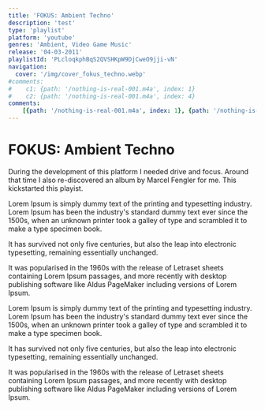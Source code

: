 ```yaml
---
title: 'FOKUS: Ambient Techno'
description: 'test'
type: 'playlist'
platform: 'youtube'
genres: 'Ambient, Video Game Music'
release: '04-03-2011'
playlistId: 'PLcloqkphBqS2QVSHKpW9DjCweO9jji-vN'
navigation:
  cover: '/img/cover_fokus_techno.webp'
#comments:
#    c1: {path: '/nothing-is-real-001.m4a', index: 1}
#    c2: {path: '/nothing-is-real-001.m4a', index: 4}
comments: 
    [{path: '/nothing-is-real-001.m4a', index: 1}, {path: '/nothing-is-real-001.m4a', index: 4}]
---
```


# FOKUS: Ambient Techno
During the development of this platform I needed drive and focus. Around that time I also re-discovered an album by Marcel Fengler for me. This kickstarted this playist.

Lorem Ipsum is simply dummy text of the printing and typesetting industry. Lorem Ipsum has been the industry's standard dummy text ever since the 1500s, when an unknown printer took a galley of type and scrambled it to make a type specimen book. 

It has survived not only five centuries, but also the leap into electronic typesetting, remaining essentially unchanged. 

It was popularised in the 1960s with the release of Letraset sheets containing Lorem Ipsum passages, and more recently with desktop publishing software like Aldus PageMaker including versions of Lorem Ipsum.

Lorem Ipsum is simply dummy text of the printing and typesetting industry. Lorem Ipsum has been the industry's standard dummy text ever since the 1500s, when an unknown printer took a galley of type and scrambled it to make a type specimen book.

It has survived not only five centuries, but also the leap into electronic typesetting, remaining essentially unchanged.

It was popularised in the 1960s with the release of Letraset sheets containing Lorem Ipsum passages, and more recently with desktop publishing software like Aldus PageMaker including versions of Lorem Ipsum.
